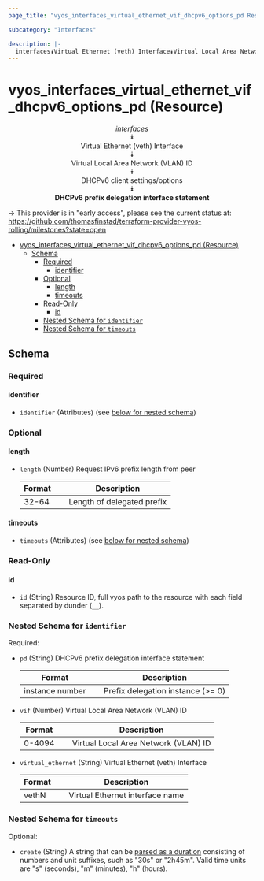 ```yaml
---
page_title: "vyos_interfaces_virtual_ethernet_vif_dhcpv6_options_pd Resource - vyos"

subcategory: "Interfaces"

description: |-
  interfaces⯯Virtual Ethernet (veth) Interface⯯Virtual Local Area Network (VLAN) ID⯯DHCPv6 client settings/options⯯DHCPv6 prefix delegation interface statement
---
```


# vyos_interfaces_virtual_ethernet_vif_dhcpv6_options_pd (Resource)
<center>

*interfaces*  
⯯  
Virtual Ethernet (veth) Interface  
⯯  
Virtual Local Area Network (VLAN) ID  
⯯  
DHCPv6 client settings/options  
⯯  
**DHCPv6 prefix delegation interface statement**


</center>

-> This provider is in "early access", please see the current status at: https://github.com/thomasfinstad/terraform-provider-vyos-rolling/milestones?state=open

<!--TOC-->

- [vyos_interfaces_virtual_ethernet_vif_dhcpv6_options_pd (Resource)](#vyos_interfaces_virtual_ethernet_vif_dhcpv6_options_pd-resource)
  - [Schema](#schema)
    - [Required](#required)
      - [identifier](#identifier)
    - [Optional](#optional)
      - [length](#length)
      - [timeouts](#timeouts)
    - [Read-Only](#read-only)
      - [id](#id)
    - [Nested Schema for `identifier`](#nested-schema-for-identifier)
    - [Nested Schema for `timeouts`](#nested-schema-for-timeouts)

<!--TOC-->

<!-- schema generated by tfplugindocs -->
## Schema

### Required

#### identifier
- `identifier` (Attributes) (see [below for nested schema](#nestedatt--identifier))

### Optional

#### length
- `length` (Number) Request IPv6 prefix length from peer

    |  Format  &emsp;|  Description                 |
    |----------|------------------------------|
    |  32-64   &emsp;|  Length of delegated prefix  |
#### timeouts
- `timeouts` (Attributes) (see [below for nested schema](#nestedatt--timeouts))

### Read-Only

#### id
- `id` (String) Resource ID, full vyos path to the resource with each field separated by dunder (`__`).

<a id="nestedatt--identifier"></a>
### Nested Schema for `identifier`

Required:

- `pd` (String) DHCPv6 prefix delegation interface statement

    |  Format           &emsp;|  Description                        |
    |-------------------|-------------------------------------|
    |  instance number  &emsp;|  Prefix delegation instance (&gt;= 0)  |
- `vif` (Number) Virtual Local Area Network (VLAN) ID

    |  Format  &emsp;|  Description                           |
    |----------|----------------------------------------|
    |  0-4094  &emsp;|  Virtual Local Area Network (VLAN) ID  |
- `virtual_ethernet` (String) Virtual Ethernet (veth) Interface

    |  Format  &emsp;|  Description                      |
    |----------|-----------------------------------|
    |  vethN   &emsp;|  Virtual Ethernet interface name  |


<a id="nestedatt--timeouts"></a>
### Nested Schema for `timeouts`

Optional:

- `create` (String) A string that can be [parsed as a duration](https://pkg.go.dev/time#ParseDuration) consisting of numbers and unit suffixes, such as &#34;30s&#34; or &#34;2h45m&#34;. Valid time units are &#34;s&#34; (seconds), &#34;m&#34; (minutes), &#34;h&#34; (hours).
